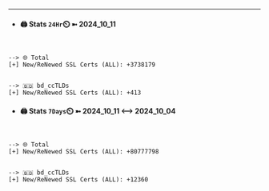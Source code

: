 

---
- #### 🖨️ **Stats** `24Hr`⏲️ ➼ 2024_10_11
```console


--> 🌐 Total
[+] New/ReNewed SSL Certs (ALL): +3738179


--> 🇧🇩 bd_ccTLDs
[+] New/ReNewed SSL Certs (ALL): +413

```

- #### 🖨️ **Stats** `7Days`⏲️ ➼ 2024_10_11 <--> 2024_10_04
```console


--> 🌐 Total
[+] New/ReNewed SSL Certs (ALL): +80777798


--> 🇧🇩 bd_ccTLDs
[+] New/ReNewed SSL Certs (ALL): +12360

```

